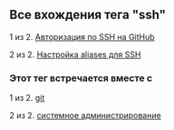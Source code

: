 ## Все вхождения тега "ssh"


1 из 2. [Авторизация по SSH на GitHub](./2020-07-17_git_ssh.md)

2 из 2. [Настройка aliases для SSH](./2020-12-28_ssh_aliases.md)



### Этот тег встречается вместе с


1 из 2. [git](./meta_git.md)

2 из 2. [системное администрирование](./meta_sistemnoe_administrirovanie.md)

